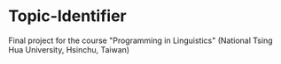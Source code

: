 # Topic-Identifier
Final project for the course "Programming in Linguistics" (National Tsing Hua University, Hsinchu, Taiwan)
